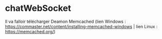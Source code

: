 # chatWebSocket
Il va falloir télécharger Deamon Memcached (lien Windows : https://commaster.net/content/installing-memcached-windows | lien Linux : https://memcached.org/)
